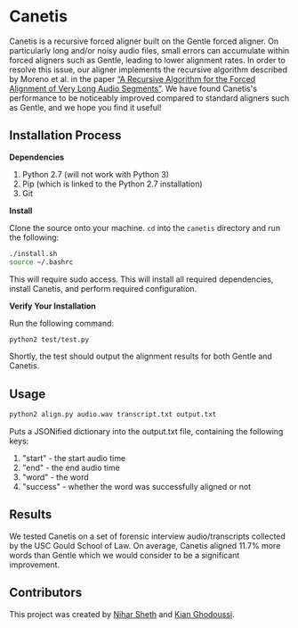 # Canetis

Canetis is a recursive forced aligner built on the Gentle forced aligner. On particularly long and/or noisy audio files, 
small errors can accumulate within forced aligners such as Gentle, leading to lower alignment rates. In order to
resolve this issue, our aligner implements the recursive algorithm described by Moreno et al. in the paper [“A Recursive Algorithm for the Forced Alignment of Very Long Audio Segments”](http://citeseerx.ist.psu.edu/viewdoc/download?doi=10.1.1.649.6346&rep=rep1&type=pdf).
We have found Canetis's performance to be noticeably improved compared to standard aligners such as Gentle,
and we hope you find it useful!

## Installation Process

**Dependencies**

1. Python 2.7 (will not work with Python 3)
2. Pip (which is linked to the Python 2.7 installation)
3. Git

**Install**

Clone the source onto your machine. `cd` into the `canetis` directory and run the following:
```bash
./install.sh
source ~/.bashrc
```

This will require sudo access. This will install all required dependencies, install Canetis, and perform required configuration.

**Verify Your Installation**

Run the following command: 

```bash
python2 test/test.py
```

Shortly, the test should output the alignment results for both Gentle and Canetis.

## Usage

```bash
python2 align.py audio.wav transcript.txt output.txt
```

Puts a JSONified dictionary into the output.txt file, containing the following keys:
1. "start" - the start audio time
2. "end" - the end audio time
3. "word" - the word
4. "success" - whether the word was successfully aligned or not

## Results

We tested Canetis on a set of forensic interview audio/transcripts collected by the USC
Gould School of Law. On average, Canetis aligned 11.7% more words than Gentle which we
would consider to be a significant improvement.

## Contributors

This project was created by [Nihar Sheth](http://github.com/nsheth12) and [Kian Ghodoussi](http://github.com/ghodouss).

